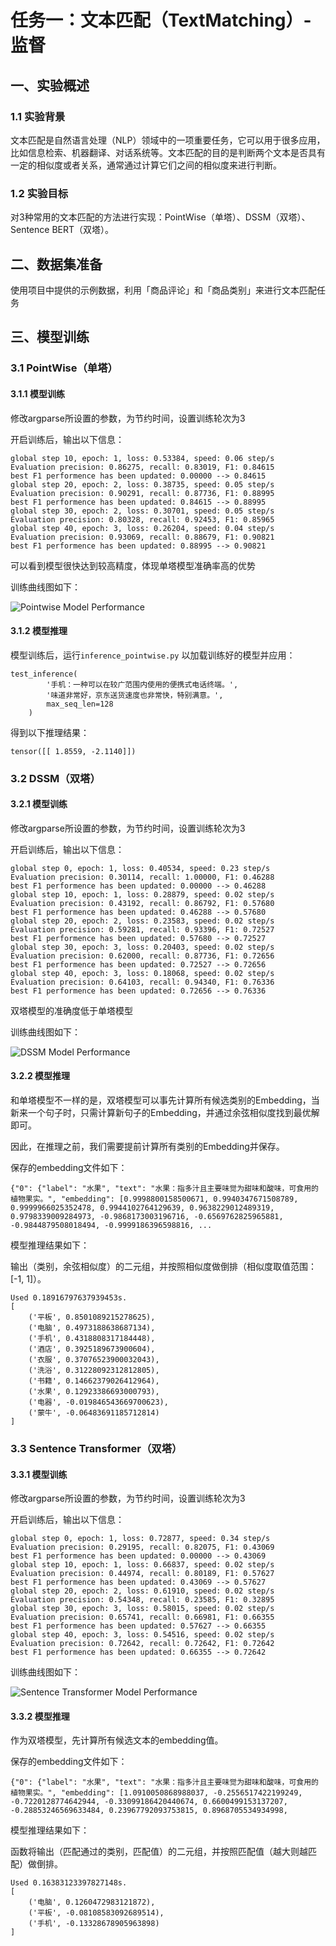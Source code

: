 # 任务一：文本匹配（TextMatching）-监督

## 一、实验概述

### 1.1 实验背景

文本匹配是自然语言处理（NLP）领域中的一项重要任务，它可以用于很多应用，比如信息检索、机器翻译、对话系统等。文本匹配的目的是判断两个文本是否具有一定的相似度或者关系，通常通过计算它们之间的相似度来进行判断。

### 1.2 实验目标

对3种常用的文本匹配的方法进行实现：PointWise（单塔）、DSSM（双塔）、Sentence BERT（双塔）。

## 二、数据集准备

使用项目中提供的示例数据，利用「商品评论」和「商品类别」来进行文本匹配任务

## 三、模型训练

### 3.1 PointWise（单塔）

#### 3.1.1 模型训练

修改argparse所设置的参数，为节约时间，设置训练轮次为3

开启训练后，输出以下信息：

```
global step 10, epoch: 1, loss: 0.53384, speed: 0.06 step/s
Evaluation precision: 0.86275, recall: 0.83019, F1: 0.84615
best F1 performence has been updated: 0.00000 --> 0.84615
global step 20, epoch: 2, loss: 0.38735, speed: 0.05 step/s
Evaluation precision: 0.90291, recall: 0.87736, F1: 0.88995
best F1 performence has been updated: 0.84615 --> 0.88995
global step 30, epoch: 2, loss: 0.30701, speed: 0.05 step/s
Evaluation precision: 0.80328, recall: 0.92453, F1: 0.85965
global step 40, epoch: 3, loss: 0.26204, speed: 0.04 step/s
Evaluation precision: 0.93069, recall: 0.88679, F1: 0.90821
best F1 performence has been updated: 0.88995 --> 0.90821
```

可以看到模型很快达到较高精度，体现单塔模型准确率高的优势

训练曲线图如下：

![Pointwise Model Performance](D:\VSWorkSpace\Python\transformer\text_matching\supervised\Pointwise_output\Pointwise%20Model%20Performance.png)

#### 3.1.2 模型推理

模型训练后，运行`inference_pointwise.py` 以加载训练好的模型并应用：

```
test_inference(
        '手机：一种可以在较广范围内使用的便携式电话终端。',
        '味道非常好，京东送货速度也非常快，特别满意。',
        max_seq_len=128
    )
```

得到以下推理结果：

```
tensor([[ 1.8559, -2.1140]])
```

### 3.2 DSSM（双塔）

#### 3.2.1 模型训练

修改argparse所设置的参数，为节约时间，设置训练轮次为3

开启训练后，输出以下信息：

```
global step 0, epoch: 1, loss: 0.40534, speed: 0.23 step/s
Evaluation precision: 0.30114, recall: 1.00000, F1: 0.46288
best F1 performence has been updated: 0.00000 --> 0.46288
global step 10, epoch: 1, loss: 0.28879, speed: 0.02 step/s
Evaluation precision: 0.43192, recall: 0.86792, F1: 0.57680
best F1 performence has been updated: 0.46288 --> 0.57680
global step 20, epoch: 2, loss: 0.23583, speed: 0.02 step/s
Evaluation precision: 0.59281, recall: 0.93396, F1: 0.72527
best F1 performence has been updated: 0.57680 --> 0.72527
global step 30, epoch: 3, loss: 0.20403, speed: 0.02 step/s
Evaluation precision: 0.62000, recall: 0.87736, F1: 0.72656
best F1 performence has been updated: 0.72527 --> 0.72656
global step 40, epoch: 3, loss: 0.18068, speed: 0.02 step/s
Evaluation precision: 0.64103, recall: 0.94340, F1: 0.76336
best F1 performence has been updated: 0.72656 --> 0.76336
```

双塔模型的准确度低于单塔模型

训练曲线图如下：

![DSSM Model Performance](D:\VSWorkSpace\Python\transformer\text_matching\supervised\DSSMoutput\DSSM%20Model%20Performance.png)

#### 3.2.2 模型推理

和单塔模型不一样的是，双塔模型可以事先计算所有候选类别的Embedding，当新来一个句子时，只需计算新句子的Embedding，并通过余弦相似度找到最优解即可。

因此，在推理之前，我们需要提前计算所有类别的Embedding并保存。

保存的embedding文件如下：

```
{"0": {"label": "水果", "text": "水果：指多汁且主要味觉为甜味和酸味，可食用的植物果实。", "embedding": [0.9998800158500671, 0.9940347671508789, 0.9999966025352478, 0.9944102764129639, 0.9638229012489319, 0.9798339009284973, -0.9868173003196716, -0.6569762825965881, -0.9844879508018494, -0.9999186396598816, ...
```

模型推理结果如下：

输出（类别，余弦相似度）的二元组，并按照相似度做倒排（相似度取值范围：[-1, 1]）。

```
Used 0.18916797637939453s.
[
    ('平板', 0.8501089215278625),
    ('电脑', 0.4973188638687134),
    ('手机', 0.4318808317184448),
    ('酒店', 0.3925189673900604),
    ('衣服', 0.37076523900032043),
    ('洗浴', 0.31228092312812805),
    ('书籍', 0.14662379026412964),
    ('水果', 0.12923386693000793),
    ('电器', -0.019846543669700623),
    ('蒙牛', -0.06483691185712814)
]
```

### 3.3 Sentence Transformer（双塔）

#### 3.3.1 模型训练

修改argparse所设置的参数，为节约时间，设置训练轮次为3

开启训练后，输出以下信息：

```
global step 0, epoch: 1, loss: 0.72877, speed: 0.34 step/s
Evaluation precision: 0.29195, recall: 0.82075, F1: 0.43069
best F1 performence has been updated: 0.00000 --> 0.43069
global step 10, epoch: 1, loss: 0.66837, speed: 0.02 step/s
Evaluation precision: 0.44974, recall: 0.80189, F1: 0.57627
best F1 performence has been updated: 0.43069 --> 0.57627
global step 20, epoch: 2, loss: 0.61910, speed: 0.02 step/s
Evaluation precision: 0.54348, recall: 0.23585, F1: 0.32895
global step 30, epoch: 3, loss: 0.58015, speed: 0.02 step/s
Evaluation precision: 0.65741, recall: 0.66981, F1: 0.66355
best F1 performence has been updated: 0.57627 --> 0.66355
global step 40, epoch: 3, loss: 0.54516, speed: 0.02 step/s
Evaluation precision: 0.72642, recall: 0.72642, F1: 0.72642
best F1 performence has been updated: 0.66355 --> 0.72642

```

训练曲线图如下：

![Sentence Transformer Model Performance](D:\VSWorkSpace\Python\transformer\text_matching\supervised\SentenceTransformer_output\Sentence%20Transformer%20Model%20Performance.png)

#### 3.3.2 模型推理

作为双塔模型，先计算所有候选文本的embedding值。

保存的embedding文件如下：

```
{"0": {"label": "水果", "text": "水果：指多汁且主要味觉为甜味和酸味，可食用的植物果实。", "embedding": [1.0910050868988037, -0.2556517422199249, -0.7220128774642944, -0.33099186420440674, 0.6600499153137207, -0.28853246569633484, 0.23967792093753815, 0.8968705534934998, 
```

模型推理结果如下：

函数将输出（匹配通过的类别，匹配值）的二元组，并按照匹配值（越大则越匹配）做倒排。

```
Used 0.16383123397827148s.
[
    ('电脑', 0.1260472983121872),
    ('平板', -0.08108583092689514),
    ('手机', -0.13328678905963898)
]
```
